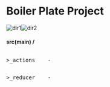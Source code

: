 <h1>Boiler Plate Project</h1>

![dir1](https://github.com/aodhzld45/boiler-plate/assets/71122744/2e534a27-a917-4ab8-837a-0aaa6763a024)![dir2](https://github.com/aodhzld45/boiler-plate/assets/71122744/f1e8d16e-8021-4ac5-9dda-92ccad3aec11)

<h4>src(main) /</h4>
<pre>
<p>>_actions    -</p>     
>_reducer    -



</pre>




